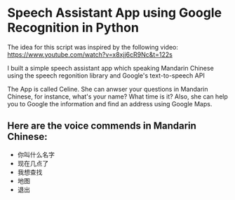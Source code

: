 # Speech Assistant App using Google Recognition in Python

The idea for this script was inspired by the following video: https://www.youtube.com/watch?v=x8xjj6cR9Nc&t=122s

I built a simple speech assistant app which speaking Mandarin Chinese using the speech regonition library and Google's text-to-speech API 

The App is called Celine. She can anwser your questions in Mandarin Chinese, for instance, what's your name? What time is it? Also, she can help you to Google the information and find an address using Google Maps. 

## Here are the voice commends in Mandarin Chinese: 
- 你叫什么名字
- 现在几点了
- 我想查找
- 地图
- 退出



